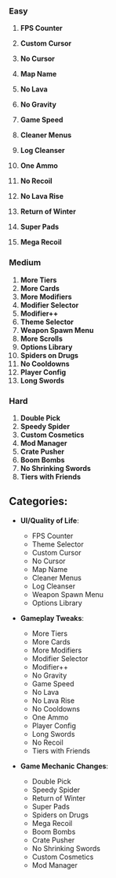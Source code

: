 ### **Easy**

1. **FPS Counter**

2. **Custom Cursor**
3. **No Cursor**
4. **Map Name**
5. **No Lava**
6. **No Gravity**
7. **Game Speed**
8. **Cleaner Menus**
9. **Log Cleanser**
10. **One Ammo**
11. **No Recoil**
12. **No Lava Rise**
13. **Return of Winter**
14. **Super Pads**
15. **Mega Recoil**

### **Medium**

1. **More Tiers**
2. **More Cards**
3. **More Modifiers**
4. **Modifier Selector**
5. **Modifier++**
6. **Theme Selector**
7. **Weapon Spawn Menu**
8. **More Scrolls**
9. **Options Library**
10. **Spiders on Drugs**
11. **No Cooldowns**
12. **Player Config**
13. **Long Swords**

### **Hard**

1. **Double Pick**
2. **Speedy Spider**
3. **Custom Cosmetics**
4. **Mod Manager**
5. **Crate Pusher**
6. **Boom Bombs**
7. **No Shrinking Swords**
8. **Tiers with Friends**

## **Categories**:

-   **UI/Quality of Life**:

    -   FPS Counter
    -   Theme Selector
    -   Custom Cursor
    -   No Cursor
    -   Map Name
    -   Cleaner Menus
    -   Log Cleanser
    -   Weapon Spawn Menu
    -   Options Library

-   **Gameplay Tweaks**:

    -   More Tiers
    -   More Cards
    -   More Modifiers
    -   Modifier Selector
    -   Modifier++
    -   No Gravity
    -   Game Speed
    -   No Lava
    -   No Lava Rise
    -   No Cooldowns
    -   One Ammo
    -   Player Config
    -   Long Swords
    -   No Recoil
    -   Tiers with Friends

-   **Game Mechanic Changes**:
    -   Double Pick
    -   Speedy Spider
    -   Return of Winter
    -   Super Pads
    -   Spiders on Drugs
    -   Mega Recoil
    -   Boom Bombs
    -   Crate Pusher
    -   No Shrinking Swords
    -   Custom Cosmetics
    -   Mod Manager
